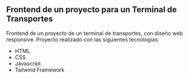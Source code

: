 ## Frontend de un proyecto para un Terminal de Transportes

Frontend de un proyecto de un terminal de transportes, con diseño web responsive.
Proyecto realizado con las siguientes tecnologías: 
- HTML 
- CSS
- Javascript 
- Tailwind Framework

